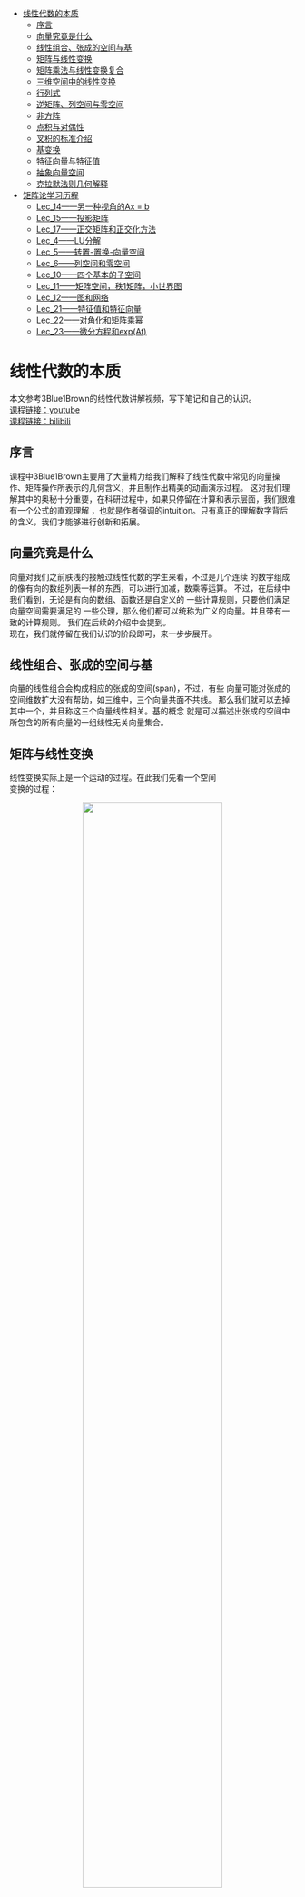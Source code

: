 ﻿<!-- TOC -->

- [线性代数的本质](#线性代数的本质)
    - [序言](#序言)
    - [向量究竟是什么](#向量究竟是什么)
    - [线性组合、张成的空间与基](#线性组合张成的空间与基)
    - [矩阵与线性变换](#矩阵与线性变换)
    - [矩阵乘法与线性变换复合](#矩阵乘法与线性变换复合)
    - [三维空间中的线性变换](#三维空间中的线性变换)
    - [行列式](#行列式)
    - [逆矩阵、列空间与零空间](#逆矩阵列空间与零空间)
    - [非方阵](#非方阵)
    - [点积与对偶性](#点积与对偶性)
    - [叉积的标准介绍](#叉积的标准介绍)
    - [基变换](#基变换)
    - [特征向量与特征值](#特征向量与特征值)
    - [抽象向量空间](#抽象向量空间)
    - [克拉默法则几何解释](#克拉默法则几何解释)
- [矩阵论学习历程](#矩阵论学习历程)
    - [Lec_14——另一种视角的Ax = b](#lec_14另一种视角的ax--b)
    - [Lec_15——投影矩阵](#lec_15投影矩阵)
    - [Lec_17——正交矩阵和正交化方法](#lec_17正交矩阵和正交化方法)
    - [Lec_4——LU分解](#lec_4lu分解)
    - [Lec_5——转置-置换-向量空间](#lec_5转置-置换-向量空间)
    - [Lec_6——列空间和零空间](#lec_6列空间和零空间)
    - [Lec_10——四个基本的子空间](#lec_10四个基本的子空间)
    - [Lec_11——矩阵空间，秩1矩阵，小世界图](#lec_11矩阵空间秩1矩阵小世界图)
    - [Lec_12——图和网络](#lec_12图和网络)
    - [Lec_21——特征值和特征向量](#lec_21特征值和特征向量)
    - [Lec_22——对角化和矩阵乘幂](#lec_22对角化和矩阵乘幂)
    - [Lec_23——微分方程和exp(At)](#lec_23微分方程和expat)

<!-- /TOC -->
# 线性代数的本质
本文参考3Blue1Brown的线性代数讲解视频，写下笔记和自己的认识。<br>
[课程链接：youtube](https://www.youtube.com/watch?v=fNk_zzaMoSs&list=PLZHQObOWTQDPD3MizzM2xVFitgF8hE_ab)<br>
[课程链接：bilibili](https://www.bilibili.com/video/BV1ys411472E)<br>
## 序言
课程中3Blue1Brown主要用了大量精力给我们解释了线性代数中常见的向量操作、矩阵操作所表示的几何含义，并且制作出精美的动画演示过程。
这对我们理解其中的奥秘十分重要，在科研过程中，如果只停留在计算和表示层面，我们很难有一个公式的直观理解
，也就是作者强调的intuition。只有真正的理解数字背后的含义，我们才能够进行创新和拓展。
## 向量究竟是什么
向量对我们之前肤浅的接触过线性代数的学生来看，不过是几个连续
的数字组成的像有向的数组列表一样的东西，可以进行加减，数乘等运算。
不过，在后续中我们看到，无论是有向的数组、函数还是自定义的
一些计算规则，只要他们满足向量空间需要满足的
一些公理，那么他们都可以统称为广义的向量。并且带有一致的计算规则。
我们在后续的介绍中会提到。<br>
现在，我们就停留在我们认识的阶段即可，来一步步展开。
## 线性组合、张成的空间与基
向量的线性组合会构成相应的张成的空间(span)，不过，有些
向量可能对张成的空间维数扩大没有帮助，如三维中，三个向量共面不共线。
那么我们就可以去掉其中一个，并且称这三个向量线性相关。基的概念
就是可以描述出张成的空间中所包含的所有向量的一组线性无关向量集合。
## 矩阵与线性变换
线性变换实际上是一个运动的过程。在此我们先看一个空间<br>
变换的过程：<br>
<div align=center><img src="picture/空间变换.gif"  width="70%" height="70%"><br>
<div align=left>
线性变换就是空间变换的一个特例：<br>
<div align=center><img src="picture/线性变换.gif"  width="70%" height="70%"><br>
<div align=left>
而在二维空间中我们需要记录的只是两个基向量的变换过程，其他向量
会随之变换：<br>
<div align=center><img src="picture/二维变换.gif"  width="70%" height="70%"><br>
<div align=left>
变换后的线性组合不变：<br>
<div align=center><img src="picture/线性组合变换.png"  width="70%" height="70%"><br>
<div align=left>
而变换矩阵可以表示我们对空间以及其中的向量具体是如何进行变换的：<br>
<div align=center><img src="picture/变换矩阵.png"  width="70%" height="70%"><br>
<div align=left>
上图中矩阵中绿色的第一列，和红色的第二列分别对应二维向量横纵坐标
的变换方式，经过如图所示的运算，我们可以得到变换的后的向量
这也就是我们常见的矩阵乘法：<br>
<div align=center><img src="picture/矩阵乘法.png"  width="70%" height="70%"><br>
<div align=left>
更加有趣的是，作者用一个动画来分别描述变换矩阵的两列对两个
基向量，以及整个空间的变换过程：<br>
<div align=center><img src="picture/变换矩阵作用.gif"  width="70%" height="70%"><br>
<div align=left>
因此，当我们看到一个矩阵，就可以看成一个对空间的变换！

## 矩阵乘法与线性变换复合
先进行空间旋转，再进行空间旋转，需要对一个向量进行两次矩阵向量乘
运算，但是我们可以将两个变换矩阵复合到一起变成一个过程：<br>
<div align=center><img src="picture/复合矩阵.png"  width="70%" height="70%"><br>
<div align=left>
<div align=center><img src="picture/复合变换.gif"  width="70%" height="70%"><br>
<div align=left>
下面我简单说明一下基向量i的去向:<br>
<div align=center><img src="picture/基向量i的去向.png"  width="70%" height="70%"><br>
<div align=left>
如图所示，基向量i首先经过M1作用，被拉伸/压缩到[e g]，之后
[e g]又经过M2作用，横纵坐标分别由[a c]和[b d]作用，最后
得到如图所示的向量。基向量j类似。<br>
而矩阵乘法交换作用于向量后得到的向量往往和交换前的结果不同，
由空间变化我们就可以得知，这样，我们对矩阵乘法没有交换律就有更深一层的理解了
。而结合律却是适用的，因为在空间中(AB)C和A(BC)对空间的变换
其实是等价的。

## 三维空间中的线性变换
三维空间与二维其实是类似的，只不过三维中我们用一个3*3的
矩阵来表示这个变换过程：<br>
<div align=center><img src="picture/三维变换.png"  width="70%" height="70%"><br>
<div align=left>
我们分别对x,y,z三个方向上的坐标进行如下变换，叠加在一起
便是最终的变换结果。同样的，三维矩阵也有和二维类似的矩阵复合过程。

## 行列式
变换矩阵行列式的作用其实是来描述一个空间被拉伸/压缩的程度的！
它的数值就是拉伸/压缩的倍数！并且在线性变换中，空间中的每一部分
经过变换后，都有一个同样的变换倍数。
更重要的是，当一个变换矩阵的行列式为0，那么说明这个空间
被“降维”了，我们以三维为例，当三维空间经过变换被压缩到
一条直线甚至一个点时，变换矩阵的行列式才可能为0！如下图所示:<br>
<div align=center><img src="picture/行列式与降维.gif"  width="70%" height="70%"><br>
<div align=left>
还有一点就是行列式的值若为负值，我们可以认为空间被进行了
“翻转”，本来基向量i在基向量j的右边，经过翻转，变到了左边，
犹如一张翻转了的纸一样，而行列式的绝对值意义不变。如下图所示：<br>
<div align=center><img src="picture/空间翻转.gif"  width="70%" height="70%"><br>
<div align=left>
三维空间中的行列式意义其实也是一样的。而负值变换的过程就是
坐标轴从右手定则变为左手定则的过程。<br>
对于行列式的计算这里有一个二维的示意图。基向量 i 先被拉伸为
[a c]之后基向量 j 又被拉伸到[b d]，而为了计算黄色部分面积
也就是行列式的值，我们可以由以下几何关系得出：<br>
<div align=center><img src="picture/二阶行列式的计算.png"  width="70%" height="70%"><br>
<div align=left>
同样，我们也可以由几何关系得出以下规则：<br>
<div align=center><img src="picture/行列式规则.png"  width="50%" height="50%"><br>
<div align=left>

## 逆矩阵、列空间与零空间
逆变换矩阵其实就是空间的逆变换过程：<br>
<div align=center><img src="picture/逆变换.gif"  width="70%" height="70%"><br>
<div align=left>
只要我们在第一次变换过程中不会进行“降维”，也就是行列式不为0，
我们就能找到对应的逆变换，逆矩阵，同时一个输入对应一个输出向量。但是，一旦我们进行了降维，我们就无法
从低维度还原回高维度的情况。<br>
矩阵秩的概念我们都不陌生，但是，它在几何中表示的是，一个变换矩阵
把高维空间进行变换后的维数：<br>
<div align=center><img src="picture/秩.gif"  width="70%" height="70%"><br>
<div align=left>
如果我们对空间进行了降维变换，那么就会有一组向量被挤压成零向量。
如果一个平面被挤压成一维，那么就有一条线上的向量被挤压成零向量；
如果一个三维空间被挤压成二维，那么就有一条线上的向量被挤压成零向量；
如果一个三维空间被挤压成一维，那么就有一个平面上的向量被挤压成零向量：<br>
<div align=center><img src="picture/核.gif"  width="70%" height="70%"><br>
<div align=left>
变换后落到零点的向量集合，被称为“零空间”或“核”(kernel)。也就是方程Ax = 0时，我们解出的x，就是经过A变换后得到的空间向量集合——核(kernel)

## 非方阵
如果一个变换矩阵不是方阵，那么空间的变换又是如何进行的呢？
这里虽然作者没有做动画，但是有了之前的知识也能够理解(作者懒得做了)。<br>
<div align=center><img src="picture/3_2矩阵.png.png"  width="40%" height="40%"><br>
<div align=left>
如这样一3 * 2的矩阵，我们作用到一个2 * 2的二维平面空间中，带来的结果就是，
把二维平面扩展到过原点的三维平面了。<br>
同样，我们把一个2 * 3的矩阵可以作用到一个3 * 3的空间中，那么，这也叫“降维”。
同样也有到一维的转换，我们可以用一个1 * 2的矩阵降维平面到数轴：<br>
<div align=center><img src="picture/降维1.png"  width="70%" height="70%"><br>
<div align=left>

## 点积与对偶性
点积的顺序无关性，体现出了一定的对偶性(duality)。<br>
作者用一个平面斜向放置的数轴来解释这一现象。我们将二维空间中点
投影到如下图的斜向数轴上，u 为轴上的单位向量，这样的投影变换，将二维
中的向量投影到一维数轴上就是一个降维过程，并且它满足线性变换等距性
的要求，那么就存在一个1 * 2的变换矩阵来描述这一过程。根据如图所示的
对偶性(对称性)，u 投影到单位向量 i 上，和 i 投影到 u 上的长度是相等的
，纵坐标方向也一样，那么我们就得到的了变换矩阵的值：<br>
<div align=center><img src="picture/点积.png"  width="70%" height="70%"><br>
<div align=left>
ux就是对基向量 i 的变换，uy就是对基向量 j 的变换。我们便找到了点积和矩阵变换之间
的关系：<br>
<div align=center><img src="picture/点积意义.png"  width="70%" height="70%"><br>
<div align=left>
即点积就是一个降维的变换过程，将[x y]以左边的变换矩阵，变换到一维，映射到了一个数上

## 叉积的标准介绍
二维中两个向量叉积的的大小就是两个向量围成的平行四边形面积，这有些
像行列式，因为两个二维向量构成的2*2行列式的结果就是对应的平行四边形面积，方向
遵循右手定则，叉积的结果其实是一个向量。而三维中，两个向量的叉积
计算方法如下，而我们也就死记硬背，但是作者也给出了形象的几何理解
，但是这里与我目前关系不大，因此我不进行细究，有兴趣可以参考以下链接：
[三维叉积几何解释](https://www.bilibili.com/video/BV1ys411472E?p=12)<br>
<div align=center><img src="picture/三维叉积.png"  width="70%" height="70%"><br>
<div align=left>

## 基变换
当使用 b1，b2 作为基向量时，[-1 2]表达的是黄色向量的值，但是如果我们要得到
该向量在基向量 i,j 下的坐标时，我们需要给 b1，b2 基向量下的坐标
左乘一个变换矩阵，而这个变换矩阵的两列，表达的就是 i 变为 b1，j 变换为
b2 的意思，也就是说，我们为了消除以 b1，b2作为基向量的误解，而进行空间变换
尝试用 i,j 的视角进行解读。这里好像是反的，但是事实确实如此。<br>
<div align=center><img src="picture/基变换.png"  width="70%" height="70%"><br>
<div align=left>
<div align=center><img src="picture/基变换似乎是反的.png"  width="70%" height="70%"><br>
<div align=left>
反过来，如果我们知道在 i,j 基向量下的某向量坐标，如何知道在 b1,b2 中
的呢？结果就是——矩阵的逆：<br>
<div align=center><img src="picture/基变换的逆.png"  width="70%" height="70%"><br>
<div align=left>
接下来就是相似矩阵的概念：如果我在 i,j 基下面做一个顺时针90°旋转的变换，那么
我在 b1,b2 中如何对空间做出同样的变换呢？答案就是——相似矩阵。<br>
相似矩阵就是同一个线性变换在不同基下的形式！<br>
<div align=center><img src="picture/相似变换.png"  width="70%" height="70%"><br>
<div align=left>
等式左边最右面的矩阵是一个基向量的转换，也就是把 i,j 转换为 b1,b2，
按照文中的语言，也就是，从我们的视角转换到珍妮弗(她)的视角。
这样，我们再进行第二个旋转矩阵的变换，旋转过后，我们进行最左边的
逆矩阵转换，也就是从她的视角再转换为我们的视角。这样基变换逆矩阵、
旋转矩阵、基变换矩阵的乘积得到的结果，也就是在珍妮弗语言下将空间旋转90°
的变换矩阵。<br>
<div align=center><img src="picture/相似变换.gif"  width="70%" height="70%"><br>
<div align=left>

## 特征向量与特征值
特征向量就是经过空间变换后，空间中仍在原来的直线上的那些向量集合，
只是进行了一定程度的拉伸/压缩，而特征值就是拉伸/压缩程度倍数的度量！<br>
<div align=center><img src="picture/特征向量.gif"  width="60%" height="60%"><br>
<div align=left>
如图所示的绿色和黄色向量就是特征向量，而红色向量因为偏离了原来的直线
，因此，他不是特征向量。<br>
<div align=center><img src="picture/特征值.png"  width="70%" height="70%"><br>
<div align=left>
如上图所示，黄色线上的向量被拉伸了2倍，绿色线上的被拉伸了3倍，因此他们
对应的特征值分别就是2和3。<br>
<div align=center><img src="picture/三维特征向量.gif"  width="60%" height="60%"><br>
<div align=left>
还有就是三维的情况，如上图所示，当我们找到三维空间上的特征向量，
我们也就发现了三维空间变换过程中的旋转轴，特别的，当对应的特征值为1
时，这个方向上不进行拉伸/压缩。<br>
接下来就是计算上面的技巧：<br>
<div align=center><img src="picture/特征值计算.png"  width="40%" height="40%"><br>
<div align=left>
我们发现这个计算公式其实表达的就是对于一个特征向量v经过变换矩阵A变换后，
只是放缩了一个λ倍而已。而在计算中，我们常用以下的技巧：<br>
<div align=center><img src="picture/特征值计算步骤.png"  width="40%" height="40%"><br>
<div align=left>
经过移项后，我们另最后一个行列式为0，为什么呢？因为在倒数第二步，
我们把 A-λI 看成一个空间变换矩阵，也就是向量 v 经过空间变换后为0
向量，由前面的内容我们知道了，这里其实就是降维的过程！只有 A-λI 矩阵
将原来的空间进行降维，空间中才会出现被压缩为 0 向量的向量。而降维
的矩阵需要满足的条件就是行列式为 0 ，也就是将原始空间压缩为 0 倍(可以回忆二维情况
，将二维空间面积压缩为0；或者三维情况，将三维体积压缩为平面甚至直线，体积为0)
<br>但是有些变换是不存在特征向量、特征值的，比如二维旋转变换矩阵 A ，因为
经过旋转后没有一个平面上的向量，在原来的直线上。这时你算 Ax = λx 时会发现，
解出来λ是一个虚数。
<br>还有一个如下图的特殊情况，特征值为2，平面中所有向量都是特征向量，
这时你代入λ，求(A-λI )x = 0 ，会发现得到 0x = 0 ，所有x都符合要求：<br>
<div align=center><img src="picture/特征向量特殊情况.gif"  width="60%" height="60%"><br>
<div align=left>
<br>这里最后一个知识点就是“特征基”：当基向量都是特征向量会发生什么？
<br>我们都知道对角阵在计算高次幂时非常方便，如下图所示：<br>
<div align=center><img src="picture/对角阵计算便利.gif"  width="60%" height="60%"><br>
<div align=left>
非对角阵在计算高次幂时就是一场噩梦！因此，我们有了一个想法，当空间变换中
所存在的基向量足够张成整个空间时，我们就可以用特征向量作为基！比如，二维情况，
变换后的空间，存在两个线性无关的基向量的情况。按照上一章的变换技巧，
我们以基向量作为特征向量，也就是进行基变换后在进行空间变换：<br>
<div align=center><img src="picture/特征基意义.gif"  width="60%" height="60%"><br>
<div align=left>
如上图所示，这个新的变换必然是对角阵，因为它的基向量只进行了缩放。那此时
，我们要计算非对角阵高次幂，我们只需要进行“相似对角化”，转换为对角矩阵后，
进行高次幂计算，之后再转换回原来的基(这里的转换方法还不是很清楚，需要之后进行实践！)。<br>
<div align=center><img src="picture/非对角阵高次幂.png"  width="80%" height="80%"><br>
<div align=left>
但并不是所有的变换都适用，前提是：当空间变换中所存在的基向量足够张成整个空间时才行。

## 抽象向量空间
首先强调一点：行列式和特征向量和所选基向量无关。行列式是空间放缩倍数，特征向量是经过变换
仍然留在原来直线上的向量。<br>
<div align=center><img src="picture/行列式特征向量不变性.gif"  width="60%" height="60%"><br>
<div align=left>
接下来进入主题，回到第一章的问题，什么是向量？现在我们进行解释，首先是函数为什么是向量：
“线性”定义：<br>
<div align=center><img src="picture/线性定义.png"  width="80%" height="80%"><br>
<div align=left>
我们可以看到，多项式函数求导就是线性运算：<br>
<div align=center><img src="picture/函数求导线性.png"  width="50%" height="50%"><br>
<div align=left>
<div align=center><img src="picture/函数求导线性2.png"  width="40%" height="40%"><br>
<div align=left>
现在，我们尝试用矩阵来描述求导：<br>
<div align=center><img src="picture/函数矩阵描述.png"  width="70%" height="70%"><br>
<div align=left>
上图是一个函数的矩阵描述，右侧是对应的基向量(基函数)，求导过程如下:<br>
<div align=center><img src="picture/函数求导.png"  width="70%" height="70%"><br>
<div align=left>
最左侧的是多项式求导矩阵，之后作用于一个多项式后，得到的列向量就是求导后的多项式系数向量。
这样我们就把求导和向量运算结合到了一起，实际上线性代数中的概念在函数中都有与之对应的部分：<br>
<div align=center><img src="picture/线性代数与函数.png"  width="60%" height="60%"><br>
<div align=left>
<div align=center><img src="picture/向量空间.png"  width="60%" height="60%"><br>
<div align=left>
<div align=center><img src="picture/向量空间公理.png"  width="60%" height="60%"><br>
<div align=left>
而围绕向量空间的关键点就是：加法和数乘！满足8个公理，他就能代表
任何事物！普适的代价是抽象！

## 克拉默法则几何解释
正交矩阵概念：<br>
<div align=center><img src="picture/正交变换.gif" width="60%" height="60%"><br>
<div align=left>
在正交矩阵中，满足以下规则：<br>
<div align=center><img src="picture/正交矩阵规则.png" width="90%" height="90%"><br>
<div align=left>
<div align=center><img src="picture/y面积.png"  width="40%" height="40%"><br>
<div align=left>
这样我们把 y 值和面积联系了起来，之后经过A矩阵变换空间，y的面积也发生了变化，
<div align=center><img src="picture/y变化.png"  width="60%" height="60%"><br>
<div align=left>
根据以上的关系，我们可以计算 y ：<br>
<div align=center><img src="picture/计算y.png"  width="60%" height="60%"><br>
<div align=left>
需要说明的只有分子上的 Area 的值计算方法，也就是变换后黄色部分面积，
我们可以由变换后的绿色向量和变换后的[x y]粉色向量构成的矩阵的
行列式得到黄色部分面积。而粉色向量变换后就是[4 2]，绿色向量变换后就是[2 0]!
这里用到了之前的一些知识。按照这种方法，我们也可以得到 x 的计算方法。也可以拓展到高维。
不过克拉默法则并不是解方程组的最好方法，高斯消元法应用往往更多，但
这里提供了一个很好的几何解释。<br><br>
现在，所有的内容已经解释完毕。最后Shout out to 3Blue1Brown！

# 矩阵论学习历程
在下面的部分我将记录一些关于大三暑假矩阵论学习过程中的内容。<br>
以下内容来自于Strang教授MIT的线性代数课程<br>
[(课程链接YouTube)](https://www.youtube.com/watch?v=YeznlKTrpmU&list=PL6839449936471E0C&index=1)<br>
[(课程链接bilibili)](https://www.bilibili.com/video/BV1zx411g7gq?p=1)

## Lec_14——另一种视角的Ax = b
我发现教授对 Ax = b 这个等式的特别的解释：这个方程要有解的前提是向量b要落在矩阵A的列空间中，当我们把A写成[c1 c2 ... cn] ，x写成[x1 x2 ... xn]T，答案就显而易见了，Ax = c1x1 + c2x2 + ... + cnxn = b，也就是向量b是A列向量的线性组合，也就是b需要落在矩阵A的列空间中。

## Lec_15——投影矩阵
课上说明了投影矩阵P是对称，且P^2 = P的，Px = b：将投影矩阵作用在一个向量上，会得到另一个向量且得到的向量b一定在投影直线上，那么就说明投影矩阵的列向量的秩为1，因为b必须落在P矩阵的列向量所张成的空间中。现实中，Ax = b 往往会遇到无解的情况，那么此时，我们就需要对b做一个投影，让他投影到一个“最好”的平面上，记投影后的向量为p，而此时，我们只需要解 Ax = p 即可。而投影的p需要落在矩阵A的列空间中，这样就保证了有解。换句话说，教授讲了一个例子就是最小二乘估计拟合直线，当我有很多点，但是未知的拟合直线只有两个未知数 y=ax+b 时，我们会得到一个方程组 Ax = b，此时A矩阵是一个矩形，且方程组无解，我们便可以两边同时乘以A的转置得到 AT·A·x-hat = AT·b ，而此时的x-hat和之前的x不是一个，通过证明(由空间上的垂直关系得到下图方程)我们知道此方程是有解的，x-hat = (AT·A)^-1·AT·b。与此同时，对应的解 p = A·x-hat = A·(AT·A)^-1·AT·b。而我们把去掉b的部分：A·(AT·A)^-1·AT 称之为“投影矩阵”。需要指出的是，当A为一个可逆方阵，那么此时 Ax = b 有解，我们得到投影矩阵其实是一个单位矩阵I，此时的意思就是，把一个n维的空间，投影到一个n维的空间，对应的投影矩阵就是单位矩阵。<br>
<div align=center><img src="picture/投影方程.png"  width="60%" height="60%"><br>
<div align=left>
那我们得到的投影矩阵P有什么用呢?答案是：我们可以将P作用到一个向量b上，使得b投影到A的列空间中得到一个投影向量p，进而方程组 Ax = p 得到一个最优解 x-hat。而当我们最小二乘估计 Ax = b 时，两边同时乘以 AT 解出来的就是 x-hat ，再 A·x-hat = p 投影向量<br>
最后再强调一遍大前提是：AT·A 这个矩阵是可逆的当且仅当A的列向量线性无关，这时，最小二乘法才会成立。

## Lec_17——正交矩阵和正交化方法
正交矩阵即 QT·Q = I ，即Q的列向量互相都是正交的，并且列向量都是单位化的(长度为1)。正交矩阵也都是对称矩阵。当正交矩阵为方阵时，正交矩阵是可逆的：QT = Q^-1。在应用中，我们得到正交矩阵的意义是很重大的，比如，在上一节我们提到的标准方程：AT·A·x-hat = AT·b，当A为正交矩阵时，方程就变为： x-hat = AT·b <br>
之后教授又讲了施密特正交化方法的内容，施密特正交化其实就是已知一组基向量，将其转化为单位正交的基向量的过程，不过我们需要理解的是，这个正交化过程，就是依次选取每一个基向量，减去上一节我们得到的投影向量分量，而那个误差向量e，才是我们需要的，因为那个误差向量e是垂直于已知基向量的：<br>
<div align=center><img src="picture/施密特正交化.png"><br>
<div align=left>
投影的原理之前讲过，如下图所示：
<div align=center><img src="picture/投影.png"  width="40%" height="40%"><br>
<div align=left>
<br>
而这个正交化过程的步骤我们在课本上已经练习了多次了。但是，搞线性代数的人并不会去列举以上的公式步骤，他们会进一步将两组基向量写成矩阵形式，比如，以原来未单位化、且未正交的基向量作为列向量构成矩阵 A，之后又以单位化、正交化的基向量作为列向量构成正交矩阵 Q，而这两个矩阵之间的关系我们可以由一个矩阵 R 来沟通起来，即 A = Q·R ，而 R 是一个上三角矩阵(这部分教授没有明确讲清楚，需要之后自己探究)。

## Lec_4——LU分解
任意一个方阵 A ，我们都可以分解成 A = L·U，的形式，其中L是下三角矩阵，而U是上三角矩阵。我们都知道左乘初等矩阵相当于行变换，对于任意一个矩阵，我们不断进行行变化，便可以化为上三角矩阵，得到：E1·E2·...·EN·A = U 的形式，因为初等矩阵都是非奇异的，因此，我们可以左乘各个初等矩阵Ei的逆，而最后我们发现Ei的逆的乘积恰好是一个下三角矩阵，并且不会出现变换“叠加”的形式。换句话说，我们更愿意研究初等矩阵逆的乘积，而不是初等矩阵的乘积，这就是我们进行LU分解的目的。

## Lec_5——转置-置换-向量空间
在上一节我们可以看到一个矩阵可以被分解成 L·U 的形式，但是有一个问题，就是当对角线上的主元为 0 时我们就不能继续化简了，那么此时我们就需要置换两行，此时我们只需要给需要置换的矩阵左乘置换矩阵即可。置换矩阵P有以下特点：<br>
<div align=center><img src="picture/置换矩阵.png"  width="60%" height="60%"><br>
<div align=left>
关于向量空间的子空间教授强调的一点就是：过原点。比如三维空间的子空间可以是过原点的一个面，或是三维空间本身，或是原点。因为子空间必须满足对加法和数乘的封闭性，因此它一定是包含原点的。十维空间的五个线性无关的向量组成的子空间，同样也是过原点的。最后教授说了关于矩阵列空间的含义，这在之前我也解释过，就不再赘述了。

## Lec_6——列空间和零空间
因为这部分内容之前笔记中也提到过，所以不再赘述。我想补充的只有教授在这节课最后提到的 Ax = b，这个方程的解空间其实是一个点/平面/直线/更高维的空间，但是，它的解空间不能被称之为Rn的子空间，因为它一定不过原点。它是一个不过原点的空间。也很轻易的可以证明它不满足加法和数乘的封闭性。

## Lec_10——四个基本的子空间
以 m*n 的矩阵 A 来看，四个基本的子空间分别是：A的列空间，A列空间的零空间，A行空间，A行空间的零空间(左零空间)。<br>
假设 A 的秩为 r ，我们可以看到 A 的列空间的维数是 r ，A 的列空间的零空间的维数是 m - r ，A的行空间的秩为 r ，A 的行空间的零空间的维数是 n - r。<br>
并且教授给我们讲了关于高斯-约旦消元法的原理。 高斯-约旦消元法：我们将一个矩阵 A 和单位矩阵 I 进行组合，得到一个复合矩阵：[A I]，进行行变换后可化成：[R E] (当A为方阵时可化成[I A^-1] , R表示行最简型)。我们都知道这个方法，可是为什么可以得到 A^-1，或者更普遍的来说，得到E，其实这个 E 记录下了你之前对 A 进行的行变换的每一步，当我们进行了一系列行变换后 A 变成了 I，变换过程保存在 E 中，因此，我们只需要给 A 左乘 E 就能得到单位矩阵 I , 若 A 不是方阵，给 A 左乘 E 就能得到 R。所以有： E·A = R。<br>
教授解释的另一个问题就是我们如何得到这四个基本子空间的基？首先，关于 A 行向量的基，我们可以对 A 进行行变换，化为行最简型 R ，因为行变换不破坏行空间，因此得到的 R 中的非零行，就是行空间的基。行空间对应的零空间的基，我们可以从上一段我们得到的 E 中获得，如果零空间的秩为 1 ，那么就取倒数第一行就是零空间的基(这里没太懂)，其实不嫌麻烦的话，我们可以解 ATx = 0 的解空间就是行空间对应的零空间，因为我们在研究方程组时都关注的是列向量，因此这里需要转置一下。关于列空间和与之对应的零空间研究方法也就是一个转置关系，在此不再赘述。

## Lec_11——矩阵空间，秩1矩阵，小世界图
这里，第一个提出的问题是什么是矩阵空间？矩阵空间其实就是一种向量空间，只要它满足向量空间八个公理即可。而我们不禁要问，矩阵空间的维数是多少？于是教授给了我们几个特殊的矩阵空间作为代表，帮助我们理解。首先，3*3 对称矩阵，对称矩阵的维数我们定为 6，因为只要有对角元素和对角上面/下面的元素，我们就能得到整个矩阵的样子，而很明显对称矩阵对加法和数乘封闭。第二，3 * 3 上三角矩阵，它的维数也是 6，理由和上面类似。上三角矩阵 ∩ 对称矩阵 = 对角矩阵(分别属于那两类)，而对角矩阵维数为 3。<br>
而我们不去研究他们二者的并，因为他们二者的并并不是一个向量空间，我们转过头来更愿意研究他们的“和”。也就是说，上三角矩阵 + 对称矩阵 = 全体矩阵(这一点我们可以进行验证)。其中，和的意义就是取一个上三角矩阵，去一个对称矩阵，将二者相加。其实这有点不太好理解，我更愿意去把它类比成在三维空间中两个方向不同的平面，我们研究两个平面的并其实没有多大意义，而两个平面的和其实就是整个三维空间。<br>
并且，重要的是，这里存在一个维数的关系，U 代表上三角矩阵，S 代表对称矩阵，即 dim(U) + dim(S) = dim(U + S) + dim(U ∩ S) (6 + 6 =9 + 3)<br>
之后教授穿插了一个关于向量空间的例子，我之前也提到过，就是关于微分：<br>
<div align=center><img src="picture/微分向量空间.png"  width="80%" height="80%"><br>
<div align=left>
如图所示的微分方程的解是两个解的线性组合，我们当然可以把这两个解当作基，并且认为微分方程的解空间(向量空间)的维数为2。<br>
下面一个知识点，秩1矩阵一定可以分解为一个列向量与一个行向量的乘积(线性代数考研题里面见过)。<br>
最后又提到关于矩阵表示图的概念，这是下节课的重点(克林顿和莱文斯基的例子哈哈哈)

## Lec_12——图和网络
本节课中，教授用一个矩阵表示一个电流流向图，图中四个节点、五条边，节点表示电阻/电源之类的器件，有向边表示电流，一条边的起点表示电流流出，出口表示电流流入另一个节点，之后我们把该矩阵表示为 A ,将 A 转置，我们得到一个 4 * 5 的矩阵，我们构造一个方程：ATy = 0 ，y 是一个五维向量，每一个分量表示了每条边上的电流方向和大小，因为需要一个平衡：电流流入等于流出，因此，等式右边为 0 ，转置矩阵一共四行，每一行代表一个节点的平衡情况。因此，只要解出这个方程，即 AT 的零空间，就能知道这个图中电流要达到平衡，电流的关系应该是怎样的。<br>
<div align=center><img src="picture/基尔霍夫电流定律.png" ><br>
<div align=left>
并且需要补充的是，如果电路图中某几条边会构成回路，那么在矩阵中，这几条边一定是线性相关的！magic！而无回路的图我们称之为——树！<br>
最后教授又神奇的证明了欧拉公式，上面提到了，矩阵中线性相关的边是回路，那么我们可以推导出：图中的回路个数 = 矩阵的零空间维数 = 矩阵自由向量个数 = m - r (若 A 为 m * n 矩阵，AT 则为 n * m，零空间维数自然是 m - r )！而等式右边的 m 代表边的个数，秩 r 是节点数 - 1(这里不太理解)，见下面等式。<br>
<div align=center><img src="picture/欧拉公式.png"  width="80%" height="80%"><br>
<div align=left>
也就是任意一个图中的回路、边、节点数有以上的关系，这就是欧拉公式。<br>
最后教授又把前面的全部串起来了，得到了一个应用数学里的平衡方程，但是我还是才疏学浅没有理解，不得不说这课程level真的高！Inspiring courses！

## Lec_21——特征值和特征向量
这节课之前很多内容和理解方式我也涉及过，就不再赘述。<br>
我们在这里记几个概念：对于一个矩阵 A ，它的迹trace = 对角线元素之和 = 各特征值之和。<br>
对于一个矩阵 A ，它的特征值之积 = A 对应的行列式值<br>
对于有的矩阵，它存在重复的特征值，如 n 次，而如果这个特征值不对应 n 个线性无关的特征向量，就说 A 是退化矩阵。<br>
对于上三角/对角阵，根据前面的性质，对角线元素就是他们的特征值。

## Lec_22——对角化和矩阵乘幂
教授在这里讲了关于方阵对角化的条件：n 阶方阵可对角化的条件为有 n 个线性无关的特征向量。我们根据如下图所示进行解释：<br>
<div align=center><img src="picture/对角化条件.png" ><br>
<div align=left>
矩阵 S 是特征向量组成的矩阵，即列向量 x1,x2..xn 都是特征向量，A·S 按如图所示推导，最后由把 λ 以对角阵 Λ 的形式提出来，此时若 S 非奇异就可以移到等式左边：S^-1·A·S = Λ 。而 S 非奇异的条件就是列向量线性无关。那么，我们也可以把公式写成：A = S·Λ·S^-1，这又是 A 的一种分解方法。现在我们已经接触到三种矩阵分解方法：LU 分解，施密特正交化方法中的 QR 分解，和现在这种。对角化对矩阵乘幂是很有帮助的。<br>
最后教授举了一个斐波那契数列求具体值的方法，就是根据已知条件构建一个初始向量 x = [0 1]，然后根据迭代公式，得到一个矩阵 A ，表示变化过程，最后我们只需要求 A 的特征值和特征向量，特征值表示数列是增大还是减小，以及变化的幅度，收敛还是发散，知道特征向量我们就可以对角化，然后再算数列第 100 项，或者更高项就很容易了。<br>

## Lec_23——微分方程和exp(At)
首先第一个问题是解微分方程，不过有一点不同的是，在之前我们学高等数学时，微分方程只涉及了一个方程情况(我不知道这叫什么，请容许我暂时这样说)，而现在的方程的解是一个矩阵形式 du/dt = Au：<br>
<div align=center><img src="picture/微分方程.png" width="60%" height="60%"><br>
<div align=left>
矩阵 A 就是描述右侧系数的，而解这个方程的方法的核心思想就是矩阵 A 的特征值和特征向量，解的形式如下图所示：<br>
<div align=center><img src="picture/微分方程解的形式.png" ><br>
<div align=left>
λ1，λ2 就是特征值，x1，x2 就是二者对应的特征向量。这个解的形式就很像我们上节课提到的斐波那契数列差分方程解的形式(列在的约等号的右边)。根据这个微分方程解的形式我们可以看出，当 λ 为 0 时，我们在最终结果中会得到一个“稳态”，也就是不随时间变化的状态，而 λ > 0 的是发散的部分，随时间推移越来越大，而 λ < 0 的是“收敛”的，随时间推移越来越小趋于 0 。最后根据初始条件，我们可以得到常数 C1,C2。最终的解：<br>
<div align=center><img src="picture/微分方程解.png" ><br>
<div align=left>
之后教授又讲了这个微分方程的解 u(t) 其实可以表示为矩阵指数的形式，如下图所示：<br>
<div align=center><img src="picture/矩阵指数.png" ><br>
<div align=left>
为什么可以把以 At 为指数的转换为以 Λt 为指数的表示呢？我们可以用泰勒展开式来理解，泰勒展开在此种情况下仍然适用：<br>
<div align=center><img src="picture/exp(At).png" ><br>
<div align=left>
最后如何理解以 Λt 为指数的形式呢，我们给出如下定义：<br>
<div align=center><img src="picture/对角阵指数.png" width="40%" height="40%"><br>
<div align=left>
我们也可以把之前见到的单个二阶方程的微分方程表达成矩阵形式进行求解：<br>
<div align=center><img src="picture/单个微分方程.png" width="60%" height="60%"><br>
<div align=left>
第一行 -b*y' - k*y = y''实际是原方程，而第二行 y' = y'是一个补充方程。根据这种思路，我们求单个五阶微分方程就可以构造四个补充方程来化为矩阵方式求解。
